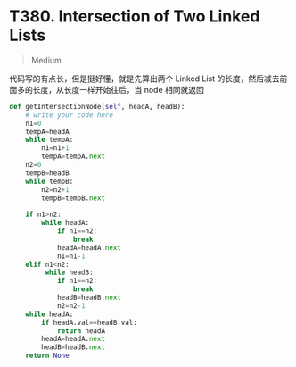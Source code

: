 # T380. Intersection of Two Linked Lists


> Medium 

代码写的有点长，但是挺好懂，就是先算出两个 Linked List 的长度，然后减去前面多的长度，从长度一样开始往后，当 node 相同就返回

```Python
def getIntersectionNode(self, headA, headB):
    # write your code here
    n1=0
    tempA=headA
    while tempA:
        n1=n1+1
        tempA=tempA.next
    n2=0
    tempB=headB
    while tempB:
        n2=n2+1
        tempB=tempB.next
    
    if n1>n2:
        while headA:
            if n1==n2:
                break
            headA=headA.next
            n1=n1-1
    elif n1<n2:
         while headB:
            if n1==n2:
                break
            headB=headB.next
            n2=n2-1
    while headA:
        if headA.val==headB.val:
            return headA
        headA=headA.next
        headB=headB.next
    return None
```


